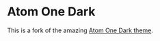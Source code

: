 # Atom One Dark

This is a fork of the amazing [Atom One Dark theme](https://github.com/akamud/vscode-theme-onedark).
